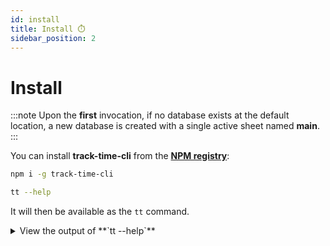 ```yaml
---
id: install
title: Install ⏱️
sidebar_position: 2
---
```


# Install

:::note
Upon the **first** invocation, if no database exists at the default location, a
new database is created with a single active sheet named **main**.
:::

You can install **track-time-cli** from the
[**NPM registry**][npm-registry-url]:

```sh
npm i -g track-time-cli

tt --help
```

It will then be available as the `tt` command.

<details>
  <summary>
    View the output of **`tt --help`**
  </summary>
  <div>
    ```text
track-time-cli now

Display all active time sheet entries

Commands:
  track-time-cli in [description..]    Check in to a time sheet     [aliases: i]
  track-time-cli now                   Display all active time sheet entries
                                                                       [default]
  track-time-cli out                   Check out of the active time sheet entry
                                                                    [aliases: o]
  track-time-cli week [sheets..]       Display a summary of activity for the
                                       past week                    [aliases: w]
  track-time-cli list [sheets..]       List all time sheet entries  [aliases: l]
  track-time-cli edit [description..]  View, edit, or delete a time sheet entry
                                                                    [aliases: e]
  track-time-cli today [sheets..]      Display a summary of activity for today
                                                                    [aliases: t]
  track-time-cli sheet [name]          Switch to or delete a sheet by name
                                                                    [aliases: s]
  track-time-cli sheets                List all sheets             [aliases: ss]
  track-time-cli resume                Start a new entry with the same
                                       description as the previous one
                                                                    [aliases: r]
  track-time-cli yesterday [sheets..]  Display a summary of activity for
                                       yesterday                    [aliases: y]
  track-time-cli breakdown [sheets..]  Display total durations per day for one
                                       or more sheets               [aliases: b]

Options:
      --version   Show version number                                  [boolean]
  -h, --humanize  Print the total duration in human-readable format    [boolean]
      --help      Show help                                            [boolean]

Examples:
  tt in --at "20 minutes ago" fixing a bug  Check in at a custom time
  tt out --at "5 minutes ago"               Check out at a custom time
  tt list --today --all                     View all entries from today
  tt b                                      Show a breakdown of your activity
  tt today --all                            View activity for the current day
    ```
  </div>
</details>

[npm-registry-url]: https://www.npmjs.com/package/track-time-cli
